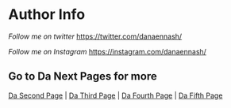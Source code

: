 # Author Info


*Follow me on twitter* <https://twitter.com/danaennash/>

*Follow me on Instagram* <https://instagram.com/danaennash/>




## Go to Da Next Pages for more

[Da Second Page](DaSecondPage.md) | [Da Third Page](DaThirdPage.md) | [Da Fourth Page](DaFourthPage.md) | [Da Fifth Page](DaFifthPage.md)
